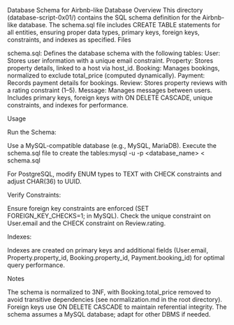 Database Schema for Airbnb-like Database
Overview
This directory (database-script-0x01/) contains the SQL schema definition for the Airbnb-like database. The schema.sql file includes CREATE TABLE statements for all entities, ensuring proper data types, primary keys, foreign keys, constraints, and indexes as specified.
Files

schema.sql: Defines the database schema with the following tables:
User: Stores user information with a unique email constraint.
Property: Stores property details, linked to a host via host_id.
Booking: Manages bookings, normalized to exclude total_price (computed dynamically).
Payment: Records payment details for bookings.
Review: Stores property reviews with a rating constraint (1–5).
Message: Manages messages between users.
Includes primary keys, foreign keys with ON DELETE CASCADE, unique constraints, and indexes for performance.



Usage

Run the Schema:

Use a MySQL-compatible database (e.g., MySQL, MariaDB).
Execute the schema.sql file to create the tables:mysql -u <username> -p <database_name> < schema.sql


For PostgreSQL, modify ENUM types to TEXT with CHECK constraints and adjust CHAR(36) to UUID.


Verify Constraints:

Ensure foreign key constraints are enforced (SET FOREIGN_KEY_CHECKS=1; in MySQL).
Check the unique constraint on User.email and the CHECK constraint on Review.rating.


Indexes:

Indexes are created on primary keys and additional fields (User.email, Property.property_id, Booking.property_id, Payment.booking_id) for optimal query performance.



Notes

The schema is normalized to 3NF, with Booking.total_price removed to avoid transitive dependencies (see normalization.md in the root directory).
Foreign keys use ON DELETE CASCADE to maintain referential integrity.
The schema assumes a MySQL database; adapt for other DBMS if needed.
